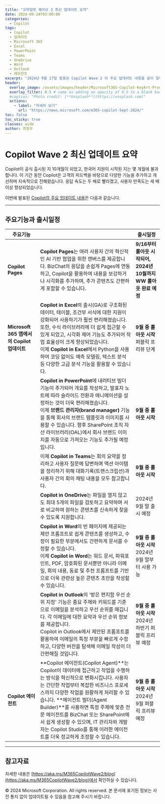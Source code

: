 ```yaml
---
title: "코파일럿 웨이브 2 최신 업데이트 요약"
date: 2024-09-24T03:00:00
categories:
  - Copilot
tags:
  - Copilot
  - 업데이트
  - Microsoft 365
  - Excel
  - PowerPoint
  - Teams
  - OneDrive
  - Word
  - Outlook
  - 에이전트
excerpt: "2024년 9월 17일 발표된 Copilot Wave 2 의 주요 업데이트 내용을 같이 알아봅니다."
header:
  overlay_image: /assets/images/header/Microsoft365-Copilot-KeyArt-Productivity-6K-01.png
  overlay_filter: 0.5 # same as adding an opacity of 0.5 to a black background
  #caption: "Photo credit: [**Unsplash**](https://unsplash.com)"
  actions:
    - label: "자세히 보기"
      url: "https://news.microsoft.com/m365-copilot-Sept-2024/"
toc: false
toc_sticky: true
classes: wide
author: 최정우
---
```


# Copilot Wave 2 최신 업데이트 요약

Copilot이 공식 출시된 지 10개월이 되었고, 한국어 지원이 시작된 지는 몇 개월에 불과합니다. 이 기간 동안 Copilot은 고객의 피드백을 바탕으로 다양한 기능을 추가하고 개선하며 지속적으로 전해왔습니다. 응답 속도는 두 배로 빨라졌고, 사용자 만족도는 세 배 이상 향상되었습니다. 

이번에 발표된 [Copilot의 주요 업데이트 내용](https://www.microsoft.com/en-us/microsoft-365/blog/2024/09/16/microsoft-365-copilot-wave-2-pages-python-in-excel-and-agents/)은 다음과 같습니다.

---

## 주요기능과 출시일정

|주요기능||출시일정|
|---|---|---|
|**Copilot Pages**|**Copilot Pages**는 여러 사용자 간의 혁신적인 AI 기반 협업을 위한 캔버스를 제공합니다. BizChat의 응답을 손쉽게 Pages에 연동하고, Copilot을 활용하여 내용을 보강하거나 시각화를 추가하며, 추가 콘텐츠도 간편하게 포함할 수 있습니다.|**9/16부터 롤아웃 시작되어, 2024년 10월까지 WW 롤아웃 완료 예정**|
|**Microsoft 365 앱에서의 Copilot 업데이트**|**Copilot in Excel**의 출시(GA)로 구조화된 데이터, 테이블, 조건부 서식에 대한 지원이 강화되어 사용하기가 훨씬 편리해졌습니다. 또한, 수식 라이브러리에 더 쉽게 접근할 수 있게 되었고, 시각화 제어 기능도 추가되어 작업 효율성이 크게 향상되었습니다. <br> 이제 **Copilot in Excel**에서 Python을 사용하여 코딩 없이도 예측 모델링, 텍스트 분석 등 다양한 고급 분석 기능을 활용할 수 있습니다. |**9월 중 롤아웃 시작** <br> 퍼블릭 프리뷰 단계|
||**Copilot in PowerPoint**에 내러티브 빌더 기능이 추가되어 개요를 작성하고, 발표자 노트에 따라 슬라이드 전환과 애니메이션을 설정하는 것이 더욱 편리해졌습니다. <br> 이제 **브랜드 관리자(brand manager)** 기능을 통해 회사의 브랜드 템플릿과 이미지를 사용할 수 있습니다. 향후 SharePoint 조직 자산 라이브러리(OAL)에서 회사 브랜드 이미지를 자동으로 가져오는 기능도 추가될 예정입니다.| **9월 중 롤아웃 시작**|
||이제 **Copilot in Teams**는 회의 요약을 정리하고 사용자 질문에 답변하며 액션 아이템을 정리하기 위해 대화기록(트랜스크립션)과 사용자 간의 회의 채팅 내용을 모두 참고합니다. |**9월 중 롤아웃 시작**|
||**Copilot in OneDrive**는 파일을 열지 않고도 최대 5개의 파일을 검토하고 요약하며 서로 비교하여 원하는 콘텐츠를 신속하게 찾을 수 있도록 지원합니다. |2024년 9월 말 출시 예정|
||**Copilot in Word**의 빈 페이지에 제공되는 제안 프롬프트로 쉽게 콘텐츠를 생성하고, 수정이 필요한 부분에서도 간편하게 문서를 수정할 수 있습니다.  <br> 이제 **Copilot in Word**는 워드 문서,  파워포인트, PDF, 암호화된 문서뿐만 아니라 이메일, 회의 내용, 동료 및 추천 프롬프트를 기반으로 더욱 관련성 높은 콘텐츠 초안을 작성할 수 있습니다. |**9월 중 롤아웃 시작**  <br> 2024년 9월 말부터 사용 가능|
||**Copilot in Outlook**의 '받은 편지함 우선 순위 지정' 기능은 중요 주제와 키워드를 기준으로 이메일을 분석하고 우선 순위를 매깁니다. 각 이메일에 대한 요약과 우선 순위 정보를 제공합니다.  <br> Copilot in Outlook에서 제안된 프롬프트를 활용하여 이메일의 특정 부분을 빠르게 수정하고, 다양한 버전을 탐색해 이메일 작성이 더 간편해질 것입니다. |**9월 중 롤아웃 시작**  <br> 2024년 하반기 퍼블릭 프리뷰 예정|
|**Copilot 에이전트**|**Copilot 에이전트(Copilot Agent)**는 Copilot이 데이터에 접근하고 작업을 수행하는 방식을 혁신적으로 변화시킵니다. 사용자는 간단한 작업부터 복잡한 비즈니스 프로세스까지 다양한 작업을 원활하게 처리할 수 있습니다. **에이전트 빌더(Agent Builder)**를 사용하면 특정 주제에 맞춘 전문 에이전트를 BizChat 또는 SharePoint에서 쉽게 생성할 수 있으며, IT 관리자와 개발자는 Copilot Studio를 통해 이러한 에이전트를 더욱 정교하게 조정할 수 있습니다. |**9월 중 롤아웃 시작**  <br> 2024년 9월 퍼블릭 프리뷰 예정|

---

## 참고자료

자세한 내용은 [https://aka.ms/M365CopilotWave2/blog](https://aka.ms/M365CopilotWave2/blog)에서 확인하실 수 있습니다.

© 2024 Microsoft Corporation. All rights reserved. 본 문서에 표기된 정보는 사전 통지 없이 업데이트될 수 있음을 참고해 주시기 바랍니다.

